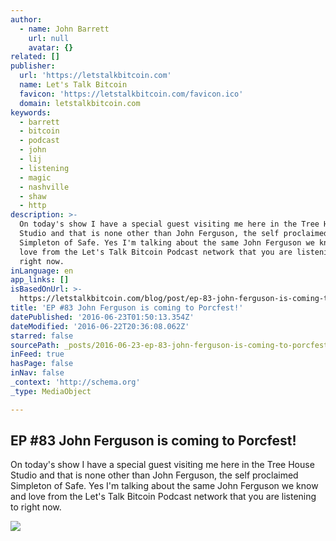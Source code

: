 ```yaml
---
author:
  - name: John Barrett
    url: null
    avatar: {}
related: []
publisher:
  url: 'https://letstalkbitcoin.com'
  name: Let's Talk Bitcoin
  favicon: 'https://letstalkbitcoin.com/favicon.ico'
  domain: letstalkbitcoin.com
keywords:
  - barrett
  - bitcoin
  - podcast
  - john
  - lij
  - listening
  - magic
  - nashville
  - shaw
  - http
description: >-
  On today's show I have a special guest visiting me here in the Tree House
  Studio and that is none other than John Ferguson, the self proclaimed
  Simpleton of Safe. Yes I'm talking about the same John Ferguson we know and
  love from the Let's Talk Bitcoin Podcast network that you are listening to
  right now.
inLanguage: en
app_links: []
isBasedOnUrl: >-
  https://letstalkbitcoin.com/blog/post/ep-83-john-ferguson-is-coming-to-porcfest
title: 'EP #83 John Ferguson is coming to Porcfest!'
datePublished: '2016-06-23T01:50:13.354Z'
dateModified: '2016-06-22T20:36:08.062Z'
starred: false
sourcePath: _posts/2016-06-23-ep-83-john-ferguson-is-coming-to-porcfest.md
inFeed: true
hasPage: false
inNav: false
_context: 'http://schema.org'
_type: MediaObject

---
```

<article style=""><h1>EP #83 John Ferguson is coming to Porcfest!</h1><p>On today's show I have a special guest visiting me here in the Tree House Studio and that is none other than John Ferguson, the self proclaimed Simpleton of Safe. Yes I'm talking about the same John Ferguson we know and love from the Let's Talk Bitcoin Podcast network that you are listening to right now.</p><img src="https://letstalkbitcoin.com/files/blogs/1837-91354cff1975a6c30eaeabe7984291570aab60183114b81f951affff98bc3fa9.jpg" /></article>